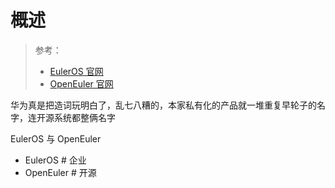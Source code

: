 # 概述
> 参考：
> - [EulerOS 官网](https://developer.huaweicloud.com/ict/cn/site-euleros/euleros)
> - [OpenEuler 官网](https://www.openeuler.org/zh/)

华为真是把造词玩明白了，乱七八糟的，本家私有化的产品就一堆重复早轮子的名字，连开源系统都整俩名字

EulerOS 与 OpenEuler
- EulerOS # 企业
- OpenEuler # 开源



